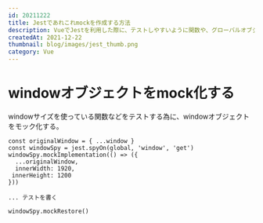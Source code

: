 ```yaml
---
id: 20211222
title: Jestであれこれmockを作成する方法
description: VueでJestを利用した際に、テストしやすいように関数や、グローバルオブジェクトなどmock化する為のメモです。
createdAt: 2021-12-22
thumbnail: blog/images/jest_thumb.png
category: Vue
---
```


# windowオブジェクトをmock化する

windowサイズを使っている関数などをテストする為に、windowオブジェクトをモック化する。

```
const originalWindow = { ...window }
const windowSpy = jest.spyOn(global, 'window', 'get')
windowSpy.mockImplementation(() => ({
  ...originalWindow,
  innerWidth: 1920,
 innerHeight: 1200
}))

... テストを書く

windowSpy.mockRestore()
```
